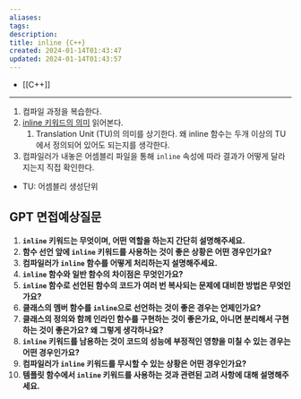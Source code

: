 ```yaml
---
aliases: 
tags: 
description:
title: inline {C++}
created: 2024-01-14T01:43:47
updated: 2024-01-14T01:43:57
---
```

- [[C++]]
---
1. 컴파일 과정을 복습한다.
2. [inline 키워드의 의미](https://modoocode.com/320#page-heading-2) 읽어본다.
    1. Translation Unit (TU)의 의미를 상기한다. 왜 inline 함수는 두개 이상의 TU에서 정의되어 있어도 되는지를 생각한다.
3. 컴파일러가 내놓은 어셈블리 파일을 통해 `inline` 속성에 따라 결과가 어떻게 달라지는지 직접 확인한다.

- TU: 어셈블리 생성단위

## GPT 면접예상질문

1. **`inline` 키워드는 무엇이며, 어떤 역할을 하는지 간단히 설명해주세요.**
2. **함수 선언 앞에 `inline` 키워드를 사용하는 것이 좋은 상황은 어떤 경우인가요?**
3. **컴파일러가 `inline` 함수를 어떻게 처리하는지 설명해주세요.**
4. **`inline` 함수와 일반 함수의 차이점은 무엇인가요?**
5. **`inline` 함수로 선언된 함수의 코드가 여러 번 복사되는 문제에 대비한 방법은 무엇인가요?**
6. **클래스의 멤버 함수를 `inline`으로 선언하는 것이 좋은 경우는 언제인가요?**
7. **클래스의 정의와 함께 인라인 함수를 구현하는 것이 좋은가요, 아니면 분리해서 구현하는 것이 좋은가요? 왜 그렇게 생각하나요?**
8. **`inline` 키워드를 남용하는 것이 코드의 성능에 부정적인 영향을 미칠 수 있는 경우는 어떤 경우인가요?**
9. **컴파일러가 `inline` 키워드를 무시할 수 있는 상황은 어떤 경우인가요?**
10. **템플릿 함수에서 `inline` 키워드를 사용하는 것과 관련된 고려 사항에 대해 설명해주세요.**
